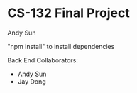 # CS-132 Final Project
Andy Sun

"npm install" to install dependencies

Back End Collaborators:
  * Andy Sun
  * Jay Dong
